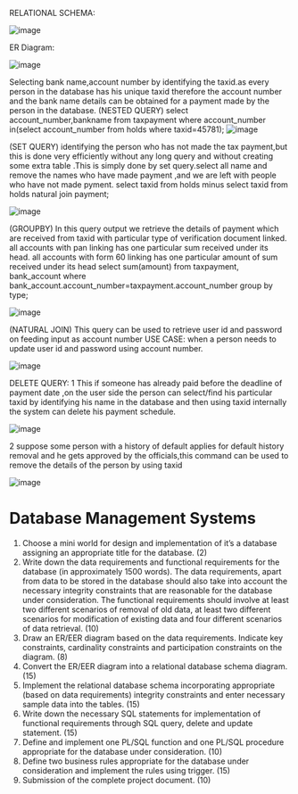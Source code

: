 RELATIONAL SCHEMA:


![image](https://user-images.githubusercontent.com/41203937/148672017-1bf0d3a4-8389-4cd4-b4bf-efb893fda837.png)

ER Diagram:


![image](https://user-images.githubusercontent.com/41203937/148672029-1366d0a9-dd9c-4281-95f5-546e183925f8.png)



Selecting bank name,account number by identifying the taxid.as every person in the database has his unique taxid therefore the account number and the bank name details can be obtained for a payment made by the person in the database.
(NESTED QUERY)
select account_number,bankname from taxpayment where account_number in(select account_number from holds where taxid=45781);
![image](https://user-images.githubusercontent.com/41203937/148672063-ec387998-c471-459e-9c60-09507fb5dcbe.png)


(SET QUERY)
identifying the person who has not made the tax payment,but this is done very efficiently without any long query and without creating some extra table .This is simply done by set query.select all name and remove the names who have made payment ,and we are left with people who have not made pyment.
select taxid from holds minus select taxid from holds natural join payment;

![image](https://user-images.githubusercontent.com/41203937/148672072-a16f235b-d7d2-4500-bdff-2a4a3083dbb3.png)




(GROUPBY)
In this query output we retrieve the details of payment which are received from taxid with particular type of verification document linked.
all accounts with pan linking has one particular sum received under its head.
all accounts with form 60 linking has one particular amount of sum received under its head
select sum(amount) from taxpayment, bank_account where bank_account.account_number=taxpayment.account_number group by type;


![image](https://user-images.githubusercontent.com/41203937/148672077-eaf9b48e-7d8f-4a51-bb88-6388fe2dd697.png)


 
(NATURAL JOIN)
This query can be used to retrieve user id and password on feeding input as account number USE CASE: when a person needs to update user id and password using account number.
 

![image](https://user-images.githubusercontent.com/41203937/148672085-98d7d617-5190-4e80-bada-3b832cefca12.png)


DELETE QUERY:
1
This if someone has already paid before the deadline of payment date ,on the user side the person can select/find his particular taxid by identifying his name in the database and then using taxid internally the system can delete his payment schedule.

![image](https://user-images.githubusercontent.com/41203937/148672107-7df3599c-75c1-4b66-983d-728863b863fc.png)


2
suppose some person with a history of default applies for default history removal and he gets approved by the officials,this command can be used to remove the details of the person by using taxid

![image](https://user-images.githubusercontent.com/41203937/148672117-7eee92b7-6be1-4762-ae26-e6232190b111.png)





# Database Management Systems

1.	Choose a mini world for design and implementation of it’s a database assigning an appropriate title for the database.	(2)
2.	Write down the data requirements and functional requirements for the database (in approximately 1500 words). The data requirements, apart from data to be stored in the database should also take into account the necessary integrity constraints that are reasonable for the database under consideration. The functional requirements should involve at least two different scenarios of removal of old data, at least two different scenarios for modification of existing data and four different scenarios of data retrieval.	(10)
3.	Draw an ER/EER diagram based on the data requirements. Indicate key constraints, cardinality constraints and participation constraints on the diagram.	(8)
4.	Convert the ER/EER diagram into a relational database schema diagram.	(15)
5.	Implement the relational database schema incorporating appropriate (based on data requirements) integrity constraints and enter necessary sample data into the tables.	(15)
6.	Write down the necessary SQL statements for implementation of functional requirements through SQL query, delete and update statement.	(15)
7.	Define and implement one PL/SQL function and one PL/SQL procedure appropriate for the database under consideration.	(10)
8.	Define two business rules appropriate for the database under consideration and implement the rules using trigger.
(15)
9.	Submission of the complete project document.	(10)
